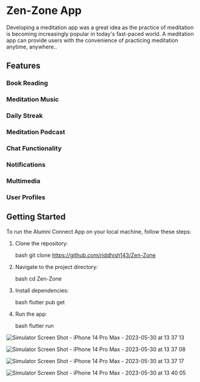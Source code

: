 # Zen-Zone App

Developing a meditation app was  a great idea as the practice of meditation is becoming increasingly popular in today's fast-paced world. A meditation app can provide users with the convenience of practicing meditation anytime, anywhere..

## Features

### Book Reading
### Meditation Music
### Daily Streak
### Meditation Podcast
### Chat Functionality
### Notifications
### Multimedia 
### User Profiles


## Getting Started

To run the Alumni Connect App on your local machine, follow these steps:

1. Clone the repository:

   bash
   git clone https://github.com/riddhish143/Zen-Zone
   

2. Navigate to the project directory:

   bash
   cd Zen-Zone
   

3. Install dependencies:

   bash
   flutter pub get
   

4. Run the app:

   bash
   flutter run



![Simulator Screen Shot - iPhone 14 Pro Max - 2023-05-30 at 13 37 13](https://github.com/riddhish143/Zen-Zone/assets/103731074/8a50e6d7-70ee-44ee-be9b-bccb2dc45caa)


![Simulator Screen Shot - iPhone 14 Pro Max - 2023-05-30 at 13 37 08](https://github.com/riddhish143/Zen-Zone/assets/103731074/8be812fb-eb13-40bf-9d79-21386d35e42c)


![Simulator Screen Shot - iPhone 14 Pro Max - 2023-05-30 at 13 37 17](https://github.com/riddhish143/Zen-Zone/assets/103731074/357df403-bca6-440d-a808-a6299c339c19)


![Simulator Screen Shot - iPhone 14 Pro Max - 2023-05-30 at 13 40 05](https://github.com/riddhish143/Zen-Zone/assets/103731074/f2e19efd-28be-4480-8556-ccf833cb3d6d)
